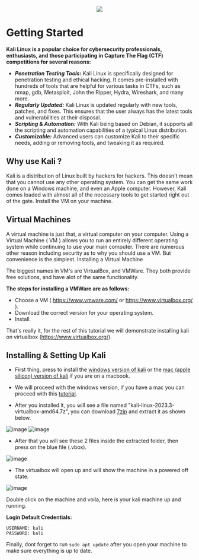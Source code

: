 <p align="center">
  <img src="https://github.com/Cyber-Security-Club-HTU/CTF-Training/assets/75253629/168e55c5-937d-4d2c-af62-be413d6702cd">
</p>

# Getting Started

**Kali Linux is a popular choice for cybersecurity professionals, enthusiasts, and those participating in Capture The Flag (CTF) competitions for several reasons:**

- ***Penetration Testing Tools:*** Kali Linux is specifically designed for penetration testing and ethical hacking. It comes pre-installed with hundreds of tools that are helpful for various tasks in CTFs, such as nmap, gdb, Metasploit, John the Ripper, Hydra, Wireshark, and many more.
- ***Regularly Updated:*** Kali Linux is updated regularly with new tools, patches, and fixes. This ensures that the user always has the latest tools and vulnerabilities at their disposal.
- ***Scripting & Automation:*** With Kali being based on Debian, it supports all the scripting and automation capabilities of a typical Linux distribution. 
- ***Customizable:*** Advanced users can customize Kali to their specific needs, adding or removing tools, and tweaking it as required.

## Why use Kali ?
Kali is a distribution of Linux built by hackers for hackers. This doesn't mean that you cannot use any other operating system. 
You can get the same work done on a Windows machine, and even an Apple computer. 
However, Kali comes loaded with almost all of the necessary tools to get started right out of the gate.
Install the VM on your machine.

## Virtual Machines
A virtual machine is just that, a virtual computer on your computer. Using a Virtual Machine ( VM ) allows you to run an entirely different operating system while continuing to use your main computer. 
There are numerous other reason including security as to why you should use a VM. But convenience is the simplest.
Installing a Virtual Machine

The biggest names in VM's are VirtualBox, and VMWare. They both provide free solutions, and have alot of the same functionality. 

**The steps for installing a VMWare are as follows:**

- Choose a VM ( https://www.vmware.com/ or https://www.virtualbox.org/ ).
- Download the correct version for your operating system.
- Install.
  
That's really it, for the rest of this tutorial we will demonstrate installing kali on virtualbox (https://www.virtualbox.org/).

## Installing & Setting Up Kali

- First thing, press to install the [windows version of kali](https://cdimage.kali.org/kali-2023.3/kali-linux-2023.3-virtualbox-amd64.7z ) or the [mac (apple silicon) version of kali](https://cdimage.kali.org/kali-2023.3/kali-linux-2023.3-installer-arm64.iso) if you are on a macbook.

- We will proceed with the windows version, if you have a mac you can proceed with this [tutorial](https://www.youtube.com/watch?v=9zdjQ9w_v_4).

- After you installed it, you will see a file named "kali-linux-2023.3-virtualbox-amd64.7z", you can download [7zip](https://www.7-zip.org/a/7z2301-x64.exe) and extract it as shown below.

![image](https://github.com/Cyber-Security-Club-HTU/CTF-Training/assets/75253629/4989872d-d2d1-48a2-96ea-6c70d1b3eabf)
![image](https://github.com/Cyber-Security-Club-HTU/CTF-Training/assets/75253629/c55428d4-8dc4-470e-b9e8-af32209ea52d)


- After that you will see these 2 files inside the extracted folder, then press on the blue file (.vbox).

![image](https://github.com/Cyber-Security-Club-HTU/CTF-Training/assets/75253629/c180a262-ce55-4dd0-ad8f-abeb021d261b)


- The virtualbox will open up and will show the machine in a powered off state.

![image](https://github.com/Cyber-Security-Club-HTU/CTF-Training/assets/75253629/b28c2260-1981-4ee9-a0ae-bb733f15db83)

Double click on the machine and voila, here is your kali machine up and running.

**Login Default Credentials:**

```
USERNAME: kali
PASSWORD: kali
```

Finally, dont forget to run `sudo apt update` after you open your machine to make sure everything is up to date.

